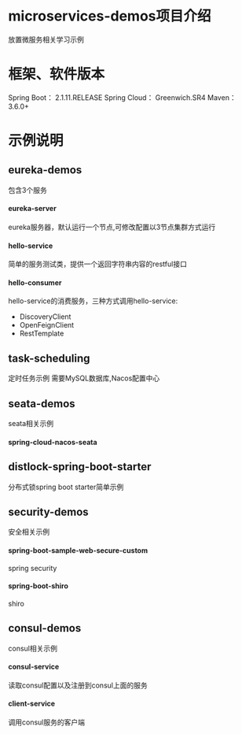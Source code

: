 # microservices-demos项目介绍

放置微服务相关学习示例

# 框架、软件版本
 Spring Boot：  2.1.11.RELEASE
 Spring Cloud： Greenwich.SR4
 Maven： 3.6.0+
 

# 示例说明

## eureka-demos

包含3个服务

#### eureka-server

eureka服务器，默认运行一个节点,可修改配置以3节点集群方式运行

#### hello-service

简单的服务测试类，提供一个返回字符串内容的restful接口


#### hello-consumer

hello-service的消费服务，三种方式调用hello-service:
* DiscoveryClient
* OpenFeignClient
* RestTemplate


## task-scheduling

定时任务示例
需要MySQL数据库,Nacos配置中心


## seata-demos
seata相关示例

#### spring-cloud-nacos-seata



## distlock-spring-boot-starter 

分布式锁spring boot starter简单示例


## security-demos
安全相关示例

#### spring-boot-sample-web-secure-custom
spring security

#### spring-boot-shiro

shiro


## consul-demos
consul相关示例

#### consul-service

读取consul配置以及注册到consul上面的服务


#### client-service
调用consul服务的客户端



